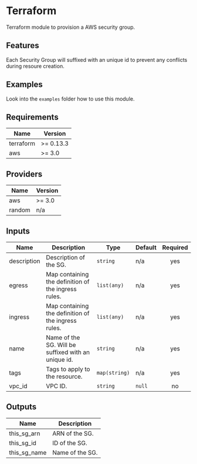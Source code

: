 # Terraform

Terraform module to provision a AWS security group.

## Features

Each Security Group will suffixed with an unique id to prevent any conflicts during resoure creation.

## Examples

Look into the `examples` folder how to use this module.

<!-- BEGINNING OF PRE-COMMIT-TERRAFORM DOCS HOOK -->
## Requirements

| Name | Version |
|------|---------|
| terraform | >= 0.13.3 |
| aws | >= 3.0 |

## Providers

| Name | Version |
|------|---------|
| aws | >= 3.0 |
| random | n/a |

## Inputs

| Name | Description | Type | Default | Required |
|------|-------------|------|---------|:--------:|
| description | Description of the SG. | `string` | n/a | yes |
| egress | Map containing the definition of the ingress rules. | `list(any)` | n/a | yes |
| ingress | Map containing the definition of the ingress rules. | `list(any)` | n/a | yes |
| name | Name of the SG. Will be suffixed with an unique id. | `string` | n/a | yes |
| tags | Tags to apply to the resource. | `map(string)` | n/a | yes |
| vpc\_id | VPC ID. | `string` | `null` | no |

## Outputs

| Name | Description |
|------|-------------|
| this\_sg\_arn | ARN of the SG. |
| this\_sg\_id | ID of the SG. |
| this\_sg\_name | Name of the SG. |

<!-- END OF PRE-COMMIT-TERRAFORM DOCS HOOK -->
